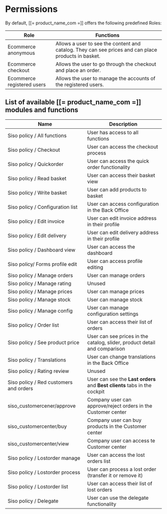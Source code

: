 # Permissions

By default, [[= product_name_com =]] offers the following predefined Roles:

| Role   | Functions   |
| -------| ------------|
| Ecommerce anonymous  | Allows a user to see the content and catalog. They can see prices and can place products in basket. |
| Ecommerce checkout         | Allows the user to go through the checkout and place an order.|
| Ecommerce registered users | Allows the user to manage the accounts of the registered users. |

## List of available [[= product_name_com =]] modules and functions

|Name|Description|
|--- |--- |
|Siso policy / All functions|User has access to all functions|
|Siso policy / Checkout|User can access the checkout process|
|Siso policy / Quickorder|User can access the quick order functionality|
|Siso policy / Read basket|User can access their basket view|
|Siso policy / Write basket|User can add products to basket|
|Siso policy / Configuration list|User can access configuration in the Back Office|
|Siso policy / Edit invoice|User can edit invoice address in their profile|
|Siso policy / Edit delivery|User can edit delivery address in their profile|
|Siso policy / Dashboard view|User can access the dashboard|
|Siso policy/ Forms profile edit|User can access profile editing|
|Siso policy / Manage orders|User can manage orders|
|Siso policy / Manage rating|Unused|
|Siso policy / Manage prices|User can manage prices|
|Siso policy / Manage stock|User can manage stock|
|Siso policy / Manage config|User can manage configuration settings|
|Siso policy / Order list|User can access their list of orders|
|Siso policy / See product price|User can see prices in the catalog, slider, product detail and comparison|
|Siso policy / Translations|User can change translations in the Back Office|
|Siso policy / Rating review|Unused|
|Siso policy / Red customers and orders|User can see the **Last orders** and **Best clients** tabs in the cockpit|
|siso_customercener/approve|Company user can approve/reject orders in the Customer center|
|siso_customercenter/buy|Company user can buy products in the Customer center|
|siso_customercenter/view|Company user can access te Customer center|
|Siso policy / Lostorder manage|User can access the lost orders list|
|Siso policy / Lostorder process|User can process a lost order (transfer it or remove it)|
|Siso policy / Lostorder list|User can access their list of lost orders|
|Siso policy / Delegate|User can use the delegate functionality|
